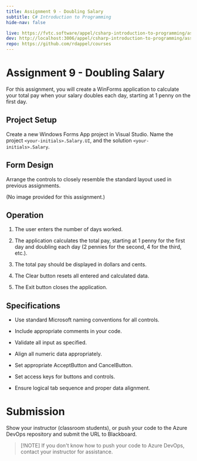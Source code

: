 ```yaml
---
title: Assignment 9 - Doubling Salary
subtitle: C# Introduction to Programming
hide-nav: false

live: https://fvtc.software/appel/csharp-introduction-to-programming/assignments/salary
dev: http://localhost:3006/appel/csharp-introduction-to-programming/assignments/salary
repo: https://github.com/rdappel/courses
---
```


# Assignment 9 - Doubling Salary

For this assignment, you will create a WinForms application to calculate your total pay when your salary doubles each day, starting at 1 penny on the first day.

## Project Setup

Create a new Windows Forms App project in Visual Studio. Name the project `<your-initials>.Salary.UI`, and the solution `<your-initials>.Salary`.

## Form Design

Arrange the controls to closely resemble the standard layout used in previous assignments. 

(No image provided for this assignment.)

## Operation

1. The user enters the number of days worked.

2. The application calculates the total pay, starting at 1 penny for the first day and 
doubling each day (2 pennies for the second, 4 for the third, etc.).

3. The total pay should be displayed in dollars and cents.

4. The Clear button resets all entered and calculated data.

5. The Exit button closes the application.

## Specifications

- Use standard Microsoft naming conventions for all controls.

- Include appropriate comments in your code.

- Validate all input as specified.

- Align all numeric data appropriately.

- Set appropriate AcceptButton and CancelButton.

- Set access keys for buttons and controls.

- Ensure logical tab sequence and proper data alignment.

# Submission

Show your instructor (classroom students), or push your code to the Azure DevOps repository and submit the URL to Blackboard.

> [!NOTE] If you don't know how to push your code to Azure DevOps, contact your instructor for assistance.
